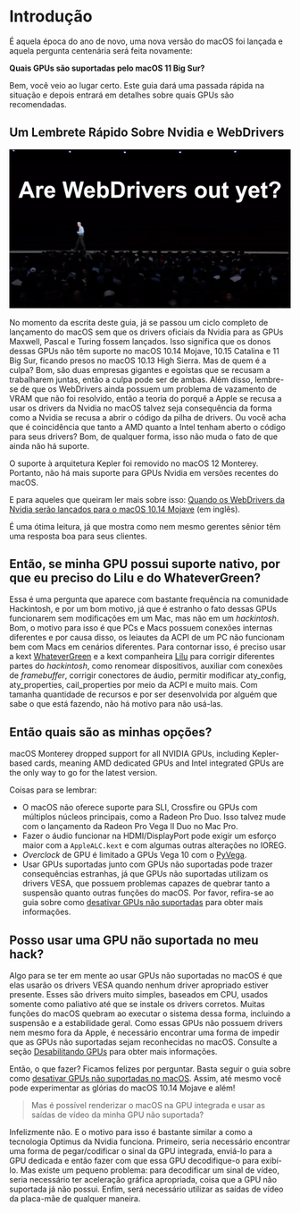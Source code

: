 # Introdução

É aquela época do ano de novo, uma nova versão do macOS foi lançada e aquela pergunta centenária será feita novamente:

**Quais GPUs são suportadas pelo macOS 11 Big Sur?**

Bem, você veio ao lugar certo. Este guia dará uma passada rápida na situação e depois entrará em detalhes sobre quais GPUs são recomendadas.

## Um Lembrete Rápido Sobre Nvidia e WebDrivers

![WebDrivers](WebDrivers.gif)

No momento da escrita deste guia, já se passou um ciclo completo de lançamento do macOS sem que os drivers oficiais da Nvidia para as GPUs Maxwell, Pascal e Turing fossem lançados. Isso significa que os donos dessas GPUs não têm suporte no macOS 10.14 Mojave, 10.15 Catalina e 11 Big Sur, ficando presos no macOS 10.13 High Sierra. Mas de quem é a culpa? Bom, são duas empresas gigantes e egoístas que se recusam a trabalharem juntas, então a culpa pode ser de ambas. Além disso, lembre-se de que os WebDrivers ainda possuem um problema de vazamento de VRAM que não foi resolvido, então a teoria do porquê a Apple se recusa a usar os drivers da Nvidia no macOS talvez seja consequência da forma como a Nvidia se recusa a abrir o código da pilha de drivers. Ou você acha que é coincidência que tanto a AMD quanto a Intel tenham aberto o código para seus drivers? Bom, de qualquer forma, isso não muda o fato de que ainda não há suporte.

O suporte à arquitetura Kepler foi removido no macOS 12 Monterey. Portanto, não há mais suporte para GPUs Nvidia em versões recentes do macOS.

E para aqueles que queiram ler mais sobre isso: [Quando os WebDrivers da Nvidia serão lançados para o macOS 10.14 Mojave](https://devtalk.nvidia.com/default/topic/1042520/drivers/-when-will-the-nvidia-web-drivers-be-released-for-macos-mojave-10-14-/post/5358999/#5358999) (em inglês).

É uma ótima leitura, já que mostra como nem mesmo gerentes sênior têm uma resposta boa para seus clientes.

## Então, se minha GPU possui suporte nativo, por que eu preciso do Lilu e do WhateverGreen?

Essa é uma pergunta que aparece com bastante frequência na comunidade Hackintosh, e por um bom motivo, já que é estranho o fato dessas GPUs funcionarem sem modificações em um Mac, mas não em um *hackintosh*. Bom, o motivo para isso é que PCs e Macs possuem conexões internas diferentes e por causa disso, os leiautes da ACPI de um PC não funcionam bem com Macs em cenários diferentes. Para contornar isso, é preciso usar a kext [WhateverGreen](https://github.com/acidanthera/WhateverGreen/releases) e a kext companheira [Lilu](https://github.com/acidanthera/Lilu/releases) para corrigir diferentes partes do *hackintosh*, como renomear dispositivos, auxiliar com conexões de *framebuffer*, corrigir conectores de áudio, permitir modificar aty\_config, aty\_properties, cail\_properties por meio da ACPI e muito mais. Com tamanha quantidade de recursos e por ser desenvolvida por alguém que sabe o que está fazendo, não há motivo para não usá-las.

## Então quais são as minhas opções?

macOS Monterey dropped support for all NVIDIA GPUs, including Kepler-based cards, meaning AMD dedicated GPUs and Intel integrated GPUs are the only way to go for the latest version.

Coisas para se lembrar:

* O macOS não oferece suporte para SLI, Crossfire ou GPUs com múltiplos núcleos principais, como a Radeon Pro Duo. Isso talvez mude com o lançamento da Radeon Pro Vega II Duo no Mac Pro.
* Fazer o áudio funcionar na HDMI/DisplayPort pode exigir um esforço maior com a `AppleALC.kext` e com algumas outras alterações no IOREG.
* *Overclock* de GPU é limitado a GPUs Vega 10 com o [PyVega](https://github.com/corpnewt/PyVega).
* Usar GPUs suportadas junto com GPUs não suportadas pode trazer consequências estranhas, já que GPUs não suportadas utilizam os drivers VESA, que possuem problemas capazes de quebrar tanto a suspensão quanto outras funções do macOS. Por favor, refira-se ao guia sobre como [desativar GPUs não suportadas](https://deomkds.github.io/OpenCore-Install-Guide/extras/spoof.html) para obter mais informações.

## Posso usar uma GPU não suportada no meu hack?

Algo para se ter em mente ao usar GPUs não suportadas no macOS é que elas usarão os drivers VESA quando nenhum driver apropriado estiver presente. Esses são drivers muito simples, baseados em CPU, usados somente como paliativo até que se instale os drivers corretos. Muitas funções do macOS quebram ao executar o sistema dessa forma, incluindo a suspensão e a estabilidade geral. Como essas GPUs não possuem drivers nem mesmo fora da Apple, é necessário encontrar uma forma de impedir que as GPUs não suportadas sejam reconhecidas no macOS. Consulte a seção [Desabilitando GPUs](https://deomkds.github.io/OpenCore-Install-Guide/extras/spoof.html) para obter mais informações.

Então, o que fazer? Ficamos felizes por perguntar. Basta seguir o guia sobre como [desativar GPUs não suportadas no macOS](https://deomkds.github.io/OpenCore-Install-Guide/extras/spoof.html). Assim, até mesmo você pode experimentar as glórias do macOS 10.14 Mojave e além!

> Mas é possível renderizar o macOS na GPU integrada e usar as saídas de vídeo da minha GPU não suportada?

Infelizmente não. E o motivo para isso é bastante similar a como a tecnologia Optimus da Nvidia funciona. Primeiro, seria necessário encontrar uma forma de pegar/codificar o sinal da GPU integrada, enviá-lo para a GPU dedicada e então fazer com que essa GPU decodifique-o para exibí-lo. Mas existe um pequeno problema: para decodificar um sinal de vídeo, seria necessário ter aceleração gráfica apropriada, coisa que a GPU não suportada já não possui. Enfim, será necessário utilizar as saídas de vídeo da placa-mãe de qualquer maneira.
